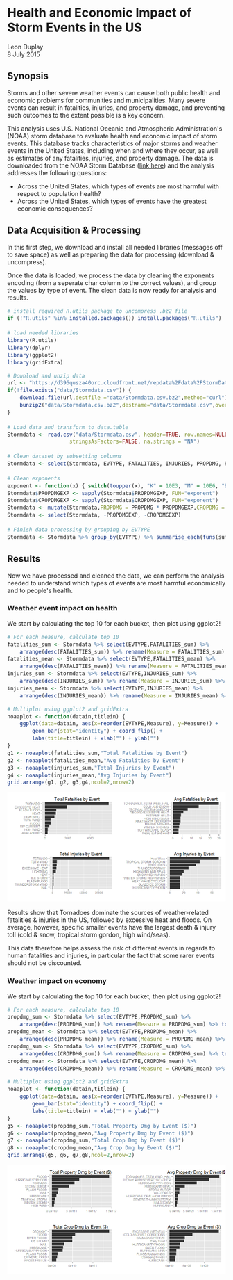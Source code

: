 # Health and Economic Impact of Storm Events in the US
Leon Duplay  
8 July 2015  

## Synopsis

Storms and other severe weather events can cause both public health and economic problems for communities and municipalities. Many severe events can result in fatalities, injuries, and property damage, and preventing such outcomes to the extent possible is a key concern.

This analysis uses U.S. National Oceanic and Atmospheric Administration's (NOAA) storm database to evaluate health and economic impact of storm events. This database tracks characteristics of major storms and weather events in the United States, including when and where they occur, as well as estimates of any fatalities, injuries, and property damage. The data is downloaded from the NOAA Storm Database ([link here](https://d396qusza40orc.cloudfront.net/repdata%2Fdata%2FStormData.csv.bz2)) and the analysis addresses the following questions:

* Across the United States, which types of events are most harmful with respect to population health?
* Across the United States, which types of events have the greatest economic consequences?

## Data Acquisition & Processing

In this first step, we download and install all needed libraries (messages off to save space) as well as preparing the data for processing (download & uncompress).

Once the data is loaded, we process the data by cleaning the exponents encoding (from a seperate char column to the correct values), and group the values by type of event. The clean data is now ready for analysis and results.


```r
# install required R.utils package to uncompress .bz2 file
if (!"R.utils" %in% installed.packages()) install.packages("R.utils")

# load needed libraries
library(R.utils)
library(dplyr)
library(ggplot2)
library(gridExtra)
```


```r
# Download and unzip data
url <- "https://d396qusza40orc.cloudfront.net/repdata%2Fdata%2FStormData.csv.bz2"
if(!file.exists("data/Stormdata.csv")) {
    download.file(url,destfile ="data/Stormdata.csv.bz2",method="curl")
    bunzip2("data/Stormdata.csv.bz2",destname="data/Stormdata.csv",overwrite=TRUE)
}

# Load data and transform to data.table
Stormdata <- read.csv("data/Stormdata.csv", header=TRUE, row.names=NULL, 
                    stringsAsFactors=FALSE, na.strings = "NA")

# Clean dataset by subsetting columns
Stormdata <- select(Stormdata, EVTYPE, FATALITIES, INJURIES, PROPDMG, PROPDMGEXP, CROPDMG, CROPDMGEXP)

# Clean exponents
exponent <- function(x) { switch(toupper(x), "K" = 10E3, "M" = 10E6, "B" = 10E9 , 1)}
Stormdata$PROPDMGEXP <- sapply(Stormdata$PROPDMGEXP, FUN="exponent")
Stormdata$CROPDMGEXP <- sapply(Stormdata$CROPDMGEXP, FUN="exponent")
Stormdata <- mutate(Stormdata,PROPDMG = PROPDMG * PROPDMGEXP,CROPDMG = CROPDMG * CROPDMGEXP)
Stormdata <- select(Stormdata, -PROPDMGEXP, -CROPDMGEXP)

# Finish data processing by grouping by EVTYPE
Stormdata <- Stormdata %>% group_by(EVTYPE) %>% summarise_each(funs(sum,mean))
```

## Results

Now we have processed and cleaned the data, we can perform the analysis needed to understand which types of events are most harmful economically and to people's health.

### Weather event impact on health

We start by calculating the top 10 for each bucket, then plot using ggplot2!


```r
# For each measure, calculate top 10
fatalities_sum <- Stormdata %>% select(EVTYPE,FATALITIES_sum) %>% 
    arrange(desc(FATALITIES_sum)) %>% rename(Measure = FATALITIES_sum) %>%top_n(10,Measure)
fatalities_mean <- Stormdata %>% select(EVTYPE,FATALITIES_mean) %>% 
    arrange(desc(FATALITIES_mean)) %>% rename(Measure = FATALITIES_mean) %>% top_n(10,Measure)
injuries_sum <- Stormdata %>% select(EVTYPE,INJURIES_sum) %>% 
    arrange(desc(INJURIES_sum)) %>% rename(Measure = INJURIES_sum) %>% top_n(10,Measure)
injuries_mean <- Stormdata %>% select(EVTYPE,INJURIES_mean) %>%
    arrange(desc(INJURIES_mean)) %>% rename(Measure = INJURIES_mean) %>% top_n(10,Measure)
```


```r
# Multiplot using ggplot2 and gridExtra
noaaplot <- function(datain,titlein) {
    ggplot(data=datain, aes(x=reorder(EVTYPE,Measure), y=Measure)) +
        geom_bar(stat="identity") + coord_flip() + 
        labs(title=titlein) + xlab("") + ylab("")
}
g1 <- noaaplot(fatalities_sum,"Total Fatalities by Event")
g2 <- noaaplot(fatalities_mean,"Avg Fatalities by Event")
g3 <- noaaplot(injuries_sum,"Total Injuries by Event")
g4 <- noaaplot(injuries_mean,"Avg Injuries by Event")
grid.arrange(g1, g2, g3,g4,ncol=2,nrow=2)
```

![](NOAAEvents_files/figure-html/healthplot-1.png) 

Results show that Tornadoes dominate the sources of weather-related fatalities & injuries in the US, followed by excessive heat and floods. On average, however, specific smaller events have the largest death & injury toll (cold & snow, tropical storm gordon, high wind/seas). 

This data therefore helps assess the risk of different events in regards to human fatalities and injuries, in particular the fact that some rarer events should not be discounted.

### Weather impact on economy

We start by calculating the top 10 for each bucket, then plot using ggplot2!


```r
# For each measure, calculate top 10
propdmg_sum <- Stormdata %>% select(EVTYPE,PROPDMG_sum) %>% 
    arrange(desc(PROPDMG_sum)) %>% rename(Measure = PROPDMG_sum) %>% top_n(10,Measure)
propdmg_mean <- Stormdata %>% select(EVTYPE,PROPDMG_mean) %>% 
    arrange(desc(PROPDMG_mean)) %>% rename(Measure = PROPDMG_mean) %>% top_n(10,Measure)
cropdmg_sum <- Stormdata %>% select(EVTYPE,CROPDMG_sum) %>% 
    arrange(desc(CROPDMG_sum)) %>% rename(Measure = CROPDMG_sum) %>% top_n(10,Measure)
cropdmg_mean <- Stormdata %>% select(EVTYPE,CROPDMG_mean) %>%
    arrange(desc(CROPDMG_mean)) %>% rename(Measure = CROPDMG_mean) %>% top_n(10,Measure)
```


```r
# Multiplot using ggplot2 and gridExtra
noaaplot <- function(datain,titlein) {
    ggplot(data=datain, aes(x=reorder(EVTYPE,Measure), y=Measure)) +
        geom_bar(stat="identity") + coord_flip() + 
        labs(title=titlein) + xlab("") + ylab("")
}
g5 <- noaaplot(propdmg_sum,"Total Property Dmg by Event ($)")
g6 <- noaaplot(propdmg_mean,"Avg Property Dmg by Event ($)")
g7 <- noaaplot(cropdmg_sum,"Total Crop Dmg by Event ($)")
g8 <- noaaplot(cropdmg_mean,"Avg Crop Dmg by Event ($)")
grid.arrange(g5, g6, g7,g8,ncol=2,nrow=2)
```

![](NOAAEvents_files/figure-html/ecoplot-1.png) 
